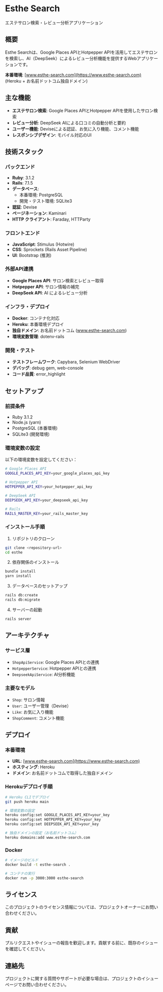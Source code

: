 # Esthe Search

エステサロン検索・レビュー分析アプリケーション

## 概要

Esthe Searchは、Google Places APIとHotpepper APIを活用してエステサロンを検索し、AI（DeepSeek）によるレビュー分析機能を提供するWebアプリケーションです。

**本番環境**: [www.esthe-search.com](https://www.esthe-search.com) (Heroku + お名前ドットコム独自ドメイン)

## 主な機能

- **エステサロン検索**: Google Places APIとHotpepper APIを使用したサロン検索
- **レビュー分析**: DeepSeek AIによる口コミの自動分析と要約
- **ユーザー機能**: Deviseによる認証、お気に入り機能、コメント機能
- **レスポンシブデザイン**: モバイル対応のUI

## 技術スタック

### バックエンド
- **Ruby**: 3.1.2
- **Rails**: 7.1.5
- **データベース**: 
  - 本番環境: PostgreSQL
  - 開発・テスト環境: SQLite3
- **認証**: Devise
- **ページネーション**: Kaminari
- **HTTP クライアント**: Faraday, HTTParty

### フロントエンド
- **JavaScript**: Stimulus (Hotwire)
- **CSS**: Sprockets (Rails Asset Pipeline)
- **UI**: Bootstrap (推測)

### 外部API連携
- **Google Places API**: サロン検索とレビュー取得
- **Hotpepper API**: サロン情報の補完
- **DeepSeek API**: AI によるレビュー分析

### インフラ・デプロイ
- **Docker**: コンテナ化対応
- **Heroku**: 本番環境デプロイ
- **独自ドメイン**: お名前ドットコム (www.esthe-search.com)
- **環境変数管理**: dotenv-rails

### 開発・テスト
- **テストフレームワーク**: Capybara, Selenium WebDriver
- **デバッグ**: debug gem, web-console
- **コード品質**: error_highlight

## セットアップ

### 前提条件
- Ruby 3.1.2
- Node.js (yarn)
- PostgreSQL (本番環境)
- SQLite3 (開発環境)

### 環境変数の設定
以下の環境変数を設定してください：

```bash
# Google Places API
GOOGLE_PLACES_API_KEY=your_google_places_api_key

# Hotpepper API
HOTPEPPER_API_KEY=your_hotpepper_api_key

# DeepSeek API
DEEPSEEK_API_KEY=your_deepseek_api_key

# Rails
RAILS_MASTER_KEY=your_rails_master_key
```

### インストール手順

1. リポジトリのクローン
```bash
git clone <repository-url>
cd esthe
```

2. 依存関係のインストール
```bash
bundle install
yarn install
```

3. データベースのセットアップ
```bash
rails db:create
rails db:migrate
```

4. サーバーの起動
```bash
rails server
```

## アーキテクチャ

### サービス層
- `ShopApiService`: Google Places APIとの連携
- `HotpepperService`: Hotpepper APIとの連携
- `DeepseekApiService`: AI分析機能

### 主要なモデル
- `Shop`: サロン情報
- `User`: ユーザー管理（Devise）
- `Like`: お気に入り機能
- `ShopComment`: コメント機能

## デプロイ

### 本番環境
- **URL**: [www.esthe-search.com](https://www.esthe-search.com)
- **ホスティング**: Heroku
- **ドメイン**: お名前ドットコムで取得した独自ドメイン

### Herokuデプロイ手順
```bash
# Heroku CLIでデプロイ
git push heroku main

# 環境変数の設定
heroku config:set GOOGLE_PLACES_API_KEY=your_key
heroku config:set HOTPEPPER_API_KEY=your_key
heroku config:set DEEPSEEK_API_KEY=your_key

# 独自ドメインの設定（お名前ドットコム）
heroku domains:add www.esthe-search.com
```

### Docker
```bash
# イメージのビルド
docker build -t esthe-search .

# コンテナの実行
docker run -p 3000:3000 esthe-search
```

## ライセンス

このプロジェクトのライセンス情報については、プロジェクトオーナーにお問い合わせください。

## 貢献

プルリクエストやイシューの報告を歓迎します。貢献する前に、既存のイシューを確認してください。

## 連絡先

プロジェクトに関する質問やサポートが必要な場合は、プロジェクトのイシューページでお問い合わせください。
